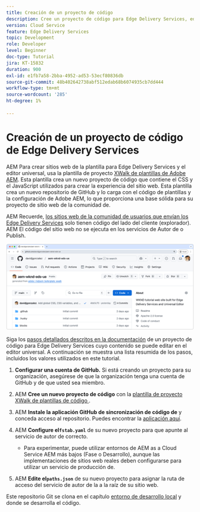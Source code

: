 ```yaml
---
title: Creación de un proyecto de código
description: Cree un proyecto de código para Edge Delivery Services, editable con el editor universal.
version: Cloud Service
feature: Edge Delivery Services
topic: Development
role: Developer
level: Beginner
doc-type: Tutorial
jira: KT-15832
duration: 900
exl-id: e1fb7a58-2bba-4952-ad53-53ecf80836db
source-git-commit: 48b402642738abf512edab68b6074935cb7dd444
workflow-type: tm+mt
source-wordcount: '285'
ht-degree: 1%

---
```


# Creación de un proyecto de código de Edge Delivery Services

AEM Para crear sitios web de la plantilla para Edge Delivery Services y el editor universal, usa la plantilla de proyecto [XWalk de plantillas de Adobe AEM](https://github.com/adobe-rnd/aem-boilerplate-xwalk). Esta plantilla crea un nuevo proyecto de código que contiene el CSS y el JavaScript utilizados para crear la experiencia del sitio web. Esta plantilla crea un nuevo repositorio de GitHub y lo carga con el código de plantillas y la configuración de Adobe AEM, lo que proporciona una base sólida para su proyecto de sitio web de la comunidad de.

AEM Recuerde, [los sitios web de la comunidad de usuarios que envían los Edge Delivery Services](https://experienceleague.adobe.com/en/docs/experience-manager-learn/sites/edge-delivery-services/overview) solo tienen código del lado del cliente (explorador). AEM El código del sitio web no se ejecuta en los servicios de Autor de o Publish.

![Nuevo proyecto para Edge Delivery Services](./assets/1-new-project/new-project.png)

Siga los [pasos detallados descritos en la documentación](https://experienceleague.adobe.com/en/docs/experience-manager-cloud-service/content/edge-delivery/wysiwyg-authoring/edge-dev-getting-started#create-github-project) de un proyecto de código para Edge Delivery Services cuyo contenido se puede editar en el editor universal.  A continuación se muestra una lista resumida de los pasos, incluidos los valores utilizados en este tutorial.

1. **Configurar una cuenta de GitHub.** Si está creando un proyecto para su organización, asegúrese de que la organización tenga una cuenta de GitHub y de que usted sea miembro.
2. AEM **Cree un nuevo proyecto de código** con la [plantilla de proyecto XWalk de plantillas de código ](https://github.com/adobe-rnd/aem-boilerplate-xwalk).
3. AEM **Instale la aplicación GitHub de sincronización de código de** y conceda acceso al repositorio. Puedes encontrar la [aplicación aquí](https://github.com/apps/aem-code-sync).
4. AEM **Configure el`fstab.yaml`** de su nuevo proyecto para que apunte al servicio de autor de correcto.

   * Para experimentar, puede utilizar entornos de AEM as a Cloud Service AEM más bajos (Fase o Desarrollo), aunque las implementaciones de sitios web reales deben configurarse para utilizar un servicio de producción de.

5. AEM **Edite el`paths.json`** de su nuevo proyecto para asignar la ruta de acceso del servicio de autor de la a la raíz de su sitio web.

Este repositorio Git se clona en el capítulo [entorno de desarrollo local](https://experienceleague.adobe.com/en/docs/experience-manager-learn/sites/edge-delivery-services/developing/universal-editor/3-local-development-environment) y donde se desarrolla el código.
